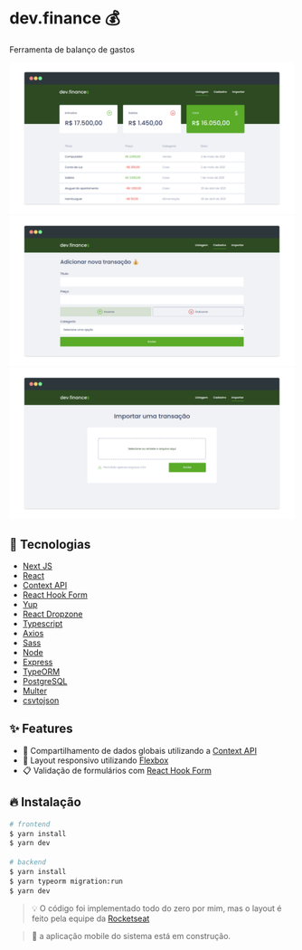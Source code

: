 # dev.finance 💰

Ferramenta de balanço de gastos

![Screenshot 1](screenshots/photo-1.png)
![Screenshot 2](screenshots/photo-2.png)
![Screenshot 3](screenshots/photo-3.png)

## 🚀 Tecnologias

- [Next JS](https://nextjs.org/)
- [React](https://pt-br.reactjs.org/)
- [Context API](https://pt-br.reactjs.org/docs/context.html)
- [React Hook Form](https://react-hook-form.com/get-started)
- [Yup](https://github.com/jquense/yup)
- [React Dropzone](https://react-dropzone.js.org/)
- [Typescript](https://www.typescriptlang.org/)
- [Axios](https://github.com/axios/axios)
- [Sass](https://sass-lang.com/)
- [Node](https://nodejs.org/en/)
- [Express](https://expressjs.com/pt-br/)
- [TypeORM](https://typeorm.io/#/)
- [PostgreSQL](https://www.postgresql.org/)
- [Multer](https://github.com/expressjs/multer#readme)
- [csvtojson](https://github.com/Keyang/node-csvtojson)

## ✨ Features

- 📂 Compartilhamento de dados globais utilizando a [Context API](https://pt-br.reactjs.org/docs/context.html)
- 💅 Layout responsivo utilizando [Flexbox](https://docs.expo.io/versions/latest/sdk/async-storage/)
- 📋 Validação de formulários com [React Hook Form](https://react-hook-form.com/get-started)

## 🔥 Instalação

```bash
# frontend
$ yarn install
$ yarn dev

# backend
$ yarn install
$ yarn typeorm migration:run
$ yarn dev
```

> 💡 O código foi implementado todo do zero por mim, mas o layout é feito pela equipe da [Rocketseat](https://rocketseat.com.br/)

> 🚧 a aplicação mobile do sistema está em construção.
